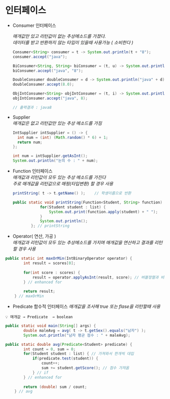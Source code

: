 # 인터페이스  

- Consumer 인터페이스
    
  _매개값만 있고 리턴값이 없는 추상메소드를 가졌다._  
  *데이터를 받고 반환하지 않는 타입이 있을때 사용가능 ( 소비한다 )*  
  ```java
  Consumer<String> consumer = t -> System.out.println(t + "8");
  consumer.accept("java");

  BiConsumer<String, String> biConsumer = (t, u) -> System.out.println(t + u);
  biConsumer.accept("java", "8");

  DoubleConsumer doubleConsumer = d -> System.out.println("java" + d);
  doubleConsumer.accept(8.0);

  ObjIntConsumer<String> objIntConsumer = (t, i) -> System.out.println(t+i);
  objIntConsumer.accept("java", 8);
  
  // 출력결과 : java8
  ```  
  
- Supplier  
    *매개값은 없고 리턴값만 있는 추상 메소드를 가짐*
  ```java
  IntSupplier intSupplier = () -> {
    int num = (int) (Math.random() * 6) + 1;
    return num;
  };

  int num = intSupplier.getAsInt();
  System.out.println("눈의 수 : " + num);
  ```  
  
- Function 인터페이스  
*매개값과 리턴값이 모두 있는 추상 메소드를 가진다*  
*주로 매개값을 리턴값으로 매핑(타입변환) 할 경우 사용*  

    ```java
    printString( t -> t.getName() ); 	// 학생이름으로 반환

    public static void printString(Function<Student, String> function) {
                for(Student student : list) {
                    System.out.print(function.apply(student) + " ");
                }
                System.out.println();
            }; // printString
    ```
- Operator( 연산, 가공 )  
*매개값과 리턴값이 모두 있는 추상메소드를 가지며 매개값을 연산하고 결과를 리턴할 경우 사용*  
```java
public static int maxOrMin(IntBinaryOperator operator) {
		int result = scores[0];
		
		for(int score : scores) {
			result = operator.applyAsInt(result, score); // 버블정렬과 비슷
		} // enhanced for
		
		return result;
	} // maxOrMin
```    

- Predicate 함수적 인터페이스
*매개값을 조사해 true 또는 flase을 리턴할때 사용*  
```
💡 매개값 → Predicate  → boolean
```
```java
public static void main(String[] args) {
		double maleAvg = avg( t -> t.getSex().equals("남자") );
		System.out.println("남자 평균 점수 : " + maleAvg);

public static double avg(Predicate<Student> predicate) {
		int count = 0, sum = 0;
		for(Student student : list) { // 가져와서 한개씩 대입
			if(predicate.test(student)) { 
				count++;
				sum += student.getScore(); // 점수 가져옴
			} // if	
		} // enhanced for
		
		return (double) sum / count;
	} // avg
```
